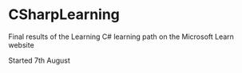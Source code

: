 # CSharpLearning
Final results of the Learning C# learning path on the Microsoft Learn website

Started 7th August